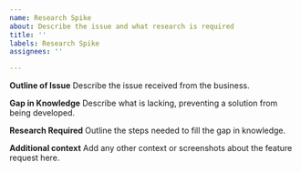 ```yaml
---
name: Research Spike
about: Describe the issue and what research is required
title: ''
labels: Research Spike
assignees: ''

---
```


**Outline of Issue**
Describe the issue received from the business.

**Gap in Knowledge**
Describe what is lacking, preventing a solution from being developed.

**Research Required**
Outline the steps needed to fill the gap in knowledge.

**Additional context**
Add any other context or screenshots about the feature request here.
